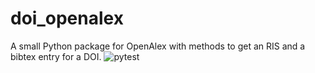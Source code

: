 # doi_openalex
A small Python package for OpenAlex with methods to get an RIS and a bibtex entry for a DOI. 
![pytest](https://github.com/ducktyper17/doi_openalex/tree/main/.github/workflows/pytest.yml/badge.svg)
